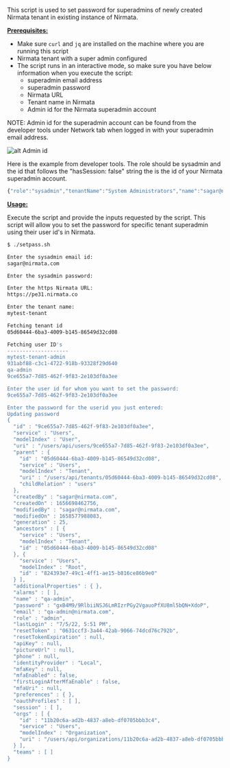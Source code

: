 This script is used to set password for superadmins of newly created Nirmata tenant in existing instance of Nirmata.

<ins>**Prerequisites:**</ins>

- Make sure `curl` and `jq` are installed on the machine where you are running this script
- Nirmata tenant with a super admin configured
- The script runs in an interactive mode, so make sure you have below information when you execute the script:
  - superadmin email address
  - superadmin password
  - Nirmata URL
  - Tenant name in Nirmata
  - Admin id for the Nirmata superadmin account

NOTE: Admin id for the superadmin account can be found from the developer tools under Network tab when logged in with your superadmin email address. 

![alt Admin id](https://github.com/nirmata/nirmata-scripts/blob/main/setpass/setpass.PNG)

Here is the example from developer tools. The role should be sysadmin and the id that follows the "hasSession: false" string the is the id of your Nirmata superadmin account. 

```JavaScript 
{"role":"sysadmin","tenantName":"System Administrators","name":"sagar@nirmata.com","tenantId":"e5deec03-dc1d-4371-9d76-c2756bb6dbf0","hasSession":false,"id":"ecc0ed90-3fd4-484e-ad21-xxxxxxxxxxxx","isDisabled":false,"isActivated":true,"fullname":"sagar@nirmata.com","email":"sagar@nirmata.com","identityProvider":"Local"}
```

<ins>**Usage:**</ins>

Execute the script and provide the inputs requested by the script. This script will allow you to set the password for specific tenant superadmin using their user id's in Nirmata. 

```sh
$ ./setpass.sh

Enter the sysadmin email id:
sagar@nirmata.com

Enter the sysadmin password:

Enter the https Nirmata URL:
https://pe31.nirmata.co

Enter the tenant name:
mytest-tenant

Fetching tenant id
05d60444-6ba3-4009-b145-86549d32cd08

Fetching user ID's
--------------------
mytest-tenant-admin
931abf88-c3c1-4722-918b-93328f29d640
qa-admin
9ce655a7-7d85-462f-9f83-2e103df0a3ee

Enter the user id for whom you want to set the password:
9ce655a7-7d85-462f-9f83-2e103df0a3ee

Enter the password for the userid you just entered:
Updating password
{
  "id" : "9ce655a7-7d85-462f-9f83-2e103df0a3ee",
  "service" : "Users",
  "modelIndex" : "User",
  "uri" : "/users/api/users/9ce655a7-7d85-462f-9f83-2e103df0a3ee",
  "parent" : {
    "id" : "05d60444-6ba3-4009-b145-86549d32cd08",
    "service" : "Users",
    "modelIndex" : "Tenant",
    "uri" : "/users/api/tenants/05d60444-6ba3-4009-b145-86549d32cd08",
    "childRelation" : "users"
  },
  "createdBy" : "sagar@nirmata.com",
  "createdOn" : 1656698462756,
  "modifiedBy" : "sagar@nirmata.com",
  "modifiedOn" : 1658577988083,
  "generation" : 25,
  "ancestors" : [ {
    "service" : "Users",
    "modelIndex" : "Tenant",
    "id" : "05d60444-6ba3-4009-b145-86549d32cd08"
  }, {
    "service" : "Users",
    "modelIndex" : "Root",
    "id" : "824393e7-49c1-4ff1-ae15-b816ce86b9e0"
  } ],
  "additionalProperties" : { },
  "alarms" : [ ],
  "name" : "qa-admin",
  "password" : "gxB4M9/9RlbiiNSJ6LmRIzrPGy2VgauoPfXU8ml5bQN+XdoP",
  "email" : "qa-admin@nirmata.com",
  "role" : "admin",
  "lastLogin" : "7/5/22, 5:51 PM",
  "resetToken" : "0631ccf3-3a44-42ab-9066-74dcd76c792b",
  "resetTokenExpiration" : null,
  "apiKey" : null,
  "pictureUrl" : null,
  "phone" : null,
  "identityProvider" : "Local",
  "mfaKey" : null,
  "mfaEnabled" : false,
  "firstLoginAfterMfaEnable" : false,
  "mfaUri" : null,
  "preferences" : { },
  "oauthProfiles" : [ ],
  "session" : [ ],
  "orgs" : [ {
    "id" : "11b20c6a-ad2b-4837-a8eb-df0705bbb3c4",
    "service" : "Users",
    "modelIndex" : "Organization",
    "uri" : "/users/api/organizations/11b20c6a-ad2b-4837-a8eb-df0705bbb3c4"
  } ],
  "teams" : [ ]
}
```

